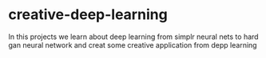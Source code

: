 # creative-deep-learning
In this projects we learn about deep learning from simplr neural nets to hard gan neural  network and creat some creative application from depp learning
